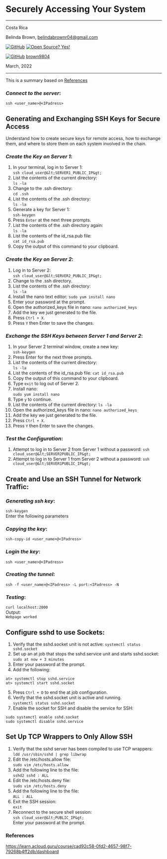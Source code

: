 # Securely Accessing Your System

----------------------
Costa Rica

Belinda Brown, belindabrownr04@gmail.com

[![GitHub](https://badgen.net/badge/icon/github?icon=github&label)](https://github.com) [![Open Source? Yes!](https://badgen.net/badge/Open%20Source%20%3F/Yes%21/blue?icon=github)](https://github.com/Naereen/badges/)

[![GitHub](https://img.shields.io/badge/--181717?logo=github&logoColor=ffffff)](https://github.com/) [brown9804](https://github.com/brown9804)


March, 2022

----------------------

This is a summary based on [References](#references)

### _Connect to the server_:

`ssh <user_name>@<IPadress>`

## Generating and Exchanging SSH Keys for Secure Access
Understand how to create secure keys for remote access, how to exchange them, and where to store them on each system involved in the chain.

### _Create the Key on Server 1_:
1. In your terminal, log in to Server 1: <br/>
`ssh cloud_user@&lt;SERVER1_PUBLIC_IP&gt;`
2. List the contents of the current directory: <br/>
`ls -la`
3. Change to the .ssh directory: <br/>
`cd .ssh`
4. List the contents of the .ssh directory: <br/>
`ls -la`
5. Generate a key for Server 1: <br/>
`ssh-keygen`
6. Press `Enter` at the next three prompts.
7. List the contents of the .ssh directory again: <br/>
`ls -la`
8. List the contents of the id_rsa.pub file: <br/>
`cat id_rsa.pub`
9. Copy the output of this command to your clipboard.

### _Create the Key on Server 2_:
1. Log in to Server 2: <br/>
`ssh cloud_user@&lt;SERVER2_PUBLIC_IP&gt;`
2. Change to the .ssh directory.
3. List the contents of the .ssh directory: <br/>
`ls -la`
4. Install the nano text editor:
`sudo yum install nano`
5. Enter your password at the prompt.
6. Open the authorized_keys file in nano:
`nano authorized_keys`
7. Add the key we just generated to the file.
8. Press `Ctrl + X`.
9. Press `Y` then Enter to save the changes.

### _Exchange the SSH Keys between Server 1 and Server 2_:
1. In your Server 2 terminal window, create a new key: <br/>
`ssh-keygen`
2. Press Enter for the next three prompts.
3. List the contents of the current directory: <br/>
`ls -la`
4. List the contents of the id_rsa.pub file: 
`cat id_rsa.pub`
5. Copy the output of this command to your clipboard.
6. Type `exit` to log out of Server 2.
7. Install nano: <br/>
`sudo yum install nano`
8. Type `y` to continue.
9. List the contents of the current directory:
`ls -la`
10. Open the authorized_keys file in nano:
`nano authorized_keys`
11. Add the key we just generated to the file.
12. Press `Ctrl + X`.
13. Press `Y` then Enter to save the changes.

### _Test the Configuration_:
1. Attempt to log in to Server 2 from Server 1 without a password:
`ssh cloud_user@&lt;SERVER2PUBLIC_IP&gt;`
2. Attempt to log in to Server 1 from Server 2 without a password:
`ssh cloud_user@&lt;SERVER1PUBLIC_IP&gt;`

## Create and Use an SSH Tunnel for Network Traffic:

### _Generating ssh key_:
`ssh-keygen` <br/>
Enter the following parameters 

### _Copying the key_:
`ssh-copy-id <user_name>@<IPadress>`

### _Login the key_:
`ssh <user_name>@<IPadress>`

### _Creating the tunnel_:
`ssh -f <user_name>@<IPadress> -L port:<IPadress> -N`

### _Testing_:
`curl localhost:2000` <br/>
Output: <br/>
`Webpage worked`

## Configure sshd to use Sockets:
1. Verify that the sshd.socket unit is not active:
`systemctl status sshd.socket`
2. Set up an at job that stops the sshd.service unit and starts sshd.socket:
`sudo at now + 3 minutes`
3. Enter your password at the prompt.
4. Add the following:
```
at> systemctl stop sshd.service
at> systemctl start sshd.socket
```
5. Press `Ctrl + D` to end the at job configuration.
6. Verify that the sshd.socket unit is active and running. <br/>
`systemctl status sshd.socket`
7. Enable the socket for SSH and disable the service for SSH: <br/>
```
sudo systemctl enable sshd.socket
sudo systemctl disable sshd.service
```

## Set Up TCP Wrappers to Only Allow SSH
1. Verify that the sshd server has been compiled to use TCP wrappers: <br/>
`ldd /usr/sbin/sshd | grep libwrap`
2. Edit the /etc/hosts.allow file: <br/>
`sudo vim /etc/hosts.allow`
3. Add the following line to the file: <br/>
`sshd2 sshd : ALL`
4. Edit the /etc/hosts.deny file: <br/>
`sudo vim /etc/hosts.deny`
5. Add the following line to the file: <br/>
`ALL : ALL`
6. Exit the SSH session: <br/>
`exit`
7. Reconnect to the secure shell session: <br/>
`ssh cloud_user@&lt;PUBLIC_IP&gt;` <br/>
Enter your password at the prompt.

### References

https://learn.acloud.guru/course/cad92c58-0fd2-4657-98f7-79268b4ff2db/dashboard
